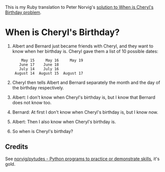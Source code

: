 This is my Ruby translation to Peter Norvig's [solution to When is Cheryl's Birthday problem][norvig-cheryl-py].

# When is Cheryl's Birthday?

1. Albert and Bernard just became friends with Cheryl, and they want to know when her birthday is. Cheryl gave them a list of 10 possible dates:

    ```
        May 15     May 16     May 19
       June 17    June 18
       July 14    July 16
     August 14  August 15  August 17
    ```

2. Cheryl then tells Albert and Bernard separately the month and the day of the birthday respectively.
3. Albert: I don't know when Cheryl's birthday is, but I know that Bernard does not know too.
4. Bernard: At first I don't know when Cheryl's birthday is, but I know now.
5. Albert: Then I also know when Cheryl's birthday is.
6. So when is Cheryl's birthday?

## Credits

See [norvig/pytudes - Python programs to practice or demonstrate skills][pytudes], it's gold.

[norvig-cheryl-py]: https://github.com/norvig/pytudes/blob/master/ipynb/Cheryl.ipynb
[pytudes]: https://github.com/norvig/pytudes
